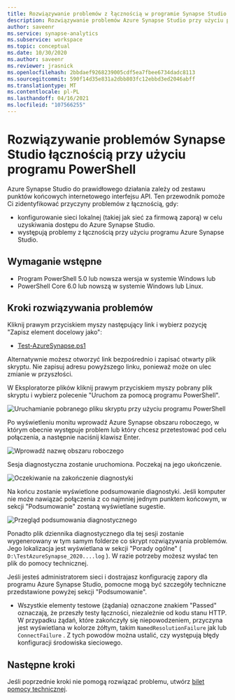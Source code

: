 ```yaml
---
title: Rozwiązywanie problemów z łącznością w programie Synapse Studio
description: Rozwiązywanie problemów Azure Synapse Studio przy użyciu programu PowerShell
author: saveenr
ms.service: synapse-analytics
ms.subservice: workspace
ms.topic: conceptual
ms.date: 10/30/2020
ms.author: saveenr
ms.reviewer: jrasnick
ms.openlocfilehash: 2bbdaef9268239005cdf5ea7fbee6734dadc8113
ms.sourcegitcommit: 590f14d35e831a2dbb803fc12ebbd3ed2046abff
ms.translationtype: MT
ms.contentlocale: pl-PL
ms.lasthandoff: 04/16/2021
ms.locfileid: "107566255"
---
```

# <a name="troubleshoot-synapse-studio-connectivity-with-powershell"></a>Rozwiązywanie problemów Synapse Studio łącznością przy użyciu programu PowerShell

Azure Synapse Studio do prawidłowego działania zależy od zestawu punktów końcowych internetowego interfejsu API. Ten przewodnik pomoże Ci zidentyfikować przyczyny problemów z łącznością, gdy:
- konfigurowanie sieci lokalnej (takiej jak sieć za firmową zaporą) w celu uzyskiwania dostępu do Azure Synapse Studio.
- występują problemy z łącznością przy użyciu programu Azure Synapse Studio.

## <a name="prerequisite"></a>Wymaganie wstępne

* Program PowerShell 5.0 lub nowsza wersja w systemie Windows lub
* PowerShell Core 6.0 lub nowszą w systemie Windows lub Linux.

## <a name="troubleshooting-steps"></a>Kroki rozwiązywania problemów

Kliknij prawym przyciskiem myszy następujący link i wybierz pozycję "Zapisz element docelowy jako":

- [Test-AzureSynapse.ps1](https://go.microsoft.com/fwlink/?linkid=2119734)

Alternatywnie możesz otworzyć link bezpośrednio i zapisać otwarty plik skryptu. Nie zapisuj adresu powyższego linku, ponieważ może on ulec zmianie w przyszłości.

W Eksploratorze plików kliknij prawym przyciskiem myszy pobrany plik skryptu i wybierz polecenie "Uruchom za pomocą programu PowerShell".

![Uruchamianie pobranego pliku skryptu przy użyciu programu PowerShell](media/troubleshooting-synapse-studio-powershell/run-with-powershell.png)

Po wyświetleniu monitu wprowadź Azure Synapse obszaru roboczego, w którym obecnie występuje problem lub który chcesz przetestować pod celu połączenia, a następnie naciśnij klawisz Enter.

![Wprowadź nazwę obszaru roboczego](media/troubleshooting-synapse-studio-powershell/enter-workspace-name.png)

Sesja diagnostyczna zostanie uruchomiona. Poczekaj na jego ukończenie.

![Oczekiwanie na zakończenie diagnostyki](media/troubleshooting-synapse-studio-powershell/wait-for-diagnosis.png)

Na końcu zostanie wyświetlone podsumowanie diagnostyki. Jeśli komputer nie może nawiązać połączenia z co najmniej jednym punktem końcowym, w sekcji "Podsumowanie" zostaną wyświetlane sugestie.

![Przegląd podsumowania diagnostycznego](media/troubleshooting-synapse-studio-powershell/diagnosis-summary.png)

Ponadto plik dziennika diagnostycznego dla tej sesji zostanie wygenerowany w tym samym folderze co skrypt rozwiązywania problemów. Jego lokalizacja jest wyświetlana w sekcji "Porady ogólne" ( `D:\TestAzureSynapse_2020....log` ). W razie potrzeby możesz wysłać ten plik do pomocy technicznej.

Jeśli jesteś administratorem sieci i dostrajasz konfigurację zapory dla programu Azure Synapse Studio, pomocne mogą być szczegóły techniczne przedstawione powyżej sekcji "Podsumowanie".

* Wszystkie elementy testowe (żądania) oznaczone znakiem "Passed" oznaczają, że przeszły testy łączności, niezależnie od kodu stanu HTTP.
 W przypadku żądań, które zakończyły się niepowodzeniem, przyczyna jest wyświetlana w kolorze żółtym, takim `NamedResolutionFailure` jak lub `ConnectFailure` . Z tych powodów można ustalić, czy występują błędy konfiguracji środowiska sieciowego.


## <a name="next-steps"></a>Następne kroki
Jeśli poprzednie kroki nie pomogą rozwiązać problemu, utwórz [bilet pomocy technicznej](../sql-data-warehouse/sql-data-warehouse-get-started-create-support-ticket.md).